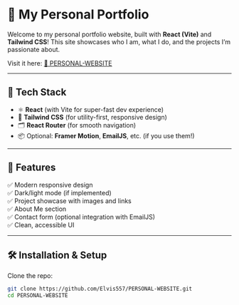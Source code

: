 # 🌟 My Personal Portfolio

Welcome to my personal portfolio website, built with **React (Vite)** and **Tailwind CSS**! This site showcases who I am, what I do, and the projects I’m passionate about.

Visit it here: [🔗 PERSONAL-WEBSITE](https://myportfoliosite-umber.vercel.app/)

---

## 🚀 Tech Stack

- ⚛️ **React** (with Vite for super-fast dev experience)
- 🎨 **Tailwind CSS** (for utility-first, responsive design)
- 🗂️ **React Router** (for smooth navigation)
- 📦 Optional: **Framer Motion**, **EmailJS**, etc. (if you use them!)

---

## 📸 Features

✅ Modern responsive design  
✅ Dark/light mode (if implemented)  
✅ Project showcase with images and links  
✅ About Me section  
✅ Contact form (optional integration with EmailJS)  
✅ Clean, accessible UI

---

## 🛠️ Installation & Setup

Clone the repo:

```bash
git clone https://github.com/Elvis557/PERSONAL-WEBSITE.git
cd PERSONAL-WEBSITE
